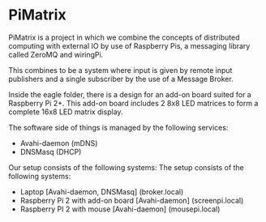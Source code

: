 # PiMatrix

PiMatrix is a project in which we combine the concepts of distributed computing
with external IO by use of Raspberry Pis, a messaging library called ZeroMQ and
wiringPi.

This combines to be a system where input is given by remote input publishers and
a single subscriber by the use of a Message Broker.

Inside the eagle folder, there is a design for an add-on board suited for a Raspberry Pi 2+.
This add-on board includes 2 8x8 LED matrices to form a complete 16x8 LED matrix display.

The software side of things is managed by the following services:
* Avahi-daemon (mDNS)
* DNSMasq (DHCP)

Our setup consists of the following systems:
The setup consists of the following systems:
* Laptop [Avahi-daemon, DNSMasq] (broker.local)
* Raspberry Pi 2 with add-on board [Avahi-daemon] (screenpi.local)
* Raspberry PI 2 with mouse [Avahi-daemon] (mousepi.local)
